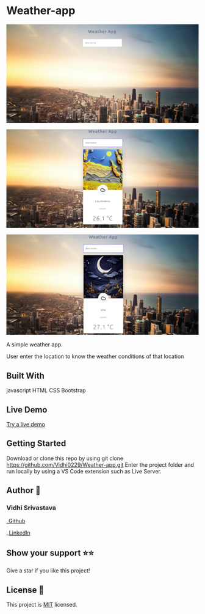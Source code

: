 # Weather-app

![Screenshot](./src/Screenshot1.png)

![Screenshot](./src/Screenshot2.png)

![Screenshot](./src/Screenshot3.png)

A simple weather app.

User enter the location to know the weather conditions of that location

## Built With

javascript
HTML
CSS
Bootstrap

## Live Demo

[Try a live demo](https://vidhi0229.github.io/Weather-app/)

## Getting Started

Download or clone this repo by using git clone https://github.com/Vidhi0229/Weather-app.git
Enter the project folder and run locally by using a VS Code extension such as Live Server.

## Author 👤

### Vidhi Srivastava

_[Github](https://github.com/Vidhi0229)

_[LinkedIn](https://www.linkedin.com/in/vidhisrivastava01/)

## Show your support ⭐️⭐️

Give a star if you like this project!

## License 📝

This project is [MIT](https://www.mit.edu/~amini/LICENSE.md) licensed. 
